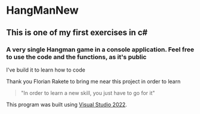# HangManNew

## This is one of my first exercises in c#
### A very single Hangman game in a console application. Feel free to use the code and the functions, as it's public

I've build it to learn how to code

Thank you Florian Rakete to bring me near this project in order to learn
> "In order to learn a new skill, you just have to go for it"

This program was built using [Visual Studio 2022](https://visualstudio.microsoft.com/).
